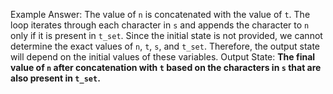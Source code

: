 Example Answer: 
The value of `n` is concatenated with the value of `t`. The loop iterates through each character in `s` and appends the character to `n` only if it is present in `t_set`. Since the initial state is not provided, we cannot determine the exact values of `n`, `t`, `s`, and `t_set`. Therefore, the output state will depend on the initial values of these variables.
Output State: **The final value of `n` after concatenation with `t` based on the characters in `s` that are also present in `t_set`.**